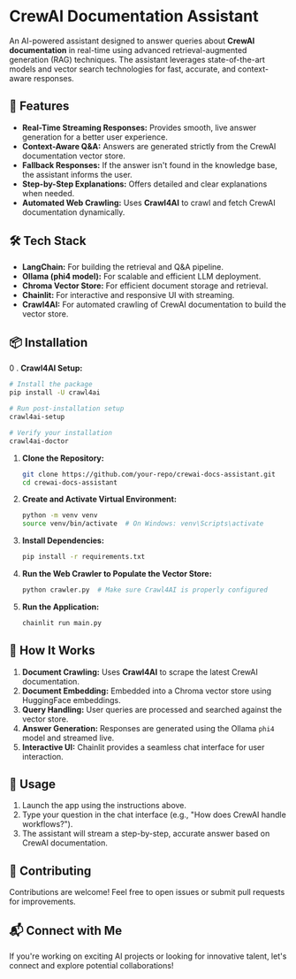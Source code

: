 # CrewAI Documentation Assistant

An AI-powered assistant designed to answer queries about **CrewAI documentation** in real-time using advanced retrieval-augmented generation (RAG) techniques. The assistant leverages state-of-the-art models and vector search technologies for fast, accurate, and context-aware responses.

## 🚀 Features

- **Real-Time Streaming Responses:** Provides smooth, live answer generation for a better user experience.
- **Context-Aware Q&A:** Answers are generated strictly from the CrewAI documentation vector store.
- **Fallback Responses:** If the answer isn't found in the knowledge base, the assistant informs the user.
- **Step-by-Step Explanations:** Offers detailed and clear explanations when needed.
- **Automated Web Crawling:** Uses **Crawl4AI** to crawl and fetch CrewAI documentation dynamically.

## 🛠️ Tech Stack

- **LangChain:** For building the retrieval and Q&A pipeline.
- **Ollama (phi4 model):** For scalable and efficient LLM deployment.
- **Chroma Vector Store:** For efficient document storage and retrieval.
- **Chainlit:** For interactive and responsive UI with streaming.
- **Crawl4AI:** For automated crawling of CrewAI documentation to build the vector store.



## 📦 Installation

0 . **Crawl4AI Setup:** 

```bash
# Install the package
pip install -U crawl4ai

# Run post-installation setup
crawl4ai-setup

# Verify your installation
crawl4ai-doctor
```

1. **Clone the Repository:**
   ```bash
   git clone https://github.com/your-repo/crewai-docs-assistant.git
   cd crewai-docs-assistant
   ```

2. **Create and Activate Virtual Environment:**
   ```bash
   python -m venv venv
   source venv/bin/activate  # On Windows: venv\Scripts\activate
   ```

3. **Install Dependencies:**
   ```bash
   pip install -r requirements.txt
   ```

4. **Run the Web Crawler to Populate the Vector Store:**
   ```bash
   python crawler.py  # Make sure Crawl4AI is properly configured
   ```

5. **Run the Application:**
   ```bash
   chainlit run main.py 
   ```
## 📖 How It Works

1. **Document Crawling:** Uses **Crawl4AI** to scrape the latest CrewAI documentation.
2. **Document Embedding:** Embedded into a Chroma vector store using HuggingFace embeddings.
3. **Query Handling:** User queries are processed and searched against the vector store.
4. **Answer Generation:** Responses are generated using the Ollama `phi4` model and streamed live.
5. **Interactive UI:** Chainlit provides a seamless chat interface for user interaction.

## 📝 Usage

1. Launch the app using the instructions above.
2. Type your question in the chat interface (e.g., "How does CrewAI handle workflows?").
3. The assistant will stream a step-by-step, accurate answer based on CrewAI documentation.

## 🤝 Contributing

Contributions are welcome! Feel free to open issues or submit pull requests for improvements.

## 📬 Connect with Me

If you're working on exciting AI projects or looking for innovative talent, let's connect and explore potential collaborations!

